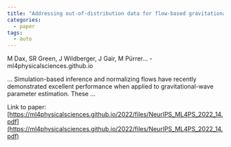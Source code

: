 ```yaml
---
title: "Addressing out-of-distribution data for flow-based gravitational wave inference"
categories:
  - paper
tags:
  - auto
---
```

M Dax, SR Green, J Wildberger, J Gair, M Pürrer… - ml4physicalsciences.github.io

… Simulation-based inference and normalizing flows have recently demonstrated excellent performance when applied to gravitational-wave parameter estimation. These …

Link to paper: [https://ml4physicalsciences.github.io/2022/files/NeurIPS_ML4PS_2022_14.pdf](https://ml4physicalsciences.github.io/2022/files/NeurIPS_ML4PS_2022_14.pdf)
